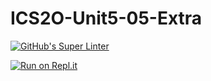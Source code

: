 # ICS2O-Unit5-05-Extra

[![GitHub's Super Linter](https://github.com/venika-sem/ICS2O-Unit5-05-Extra/workflows/GitHub's%20Super%20Linter/badge.svg)](https://github.com/venika-sem/ICS2O-Unit5-05-Extra/actions)

[![Run on Repl.it](https://repl.it/badge/github/venika-sem/ICS2O-Unit5-05-Extra)](https://repl.it/github/venika-sem/ICS2O-Unit5-05-Extra)
